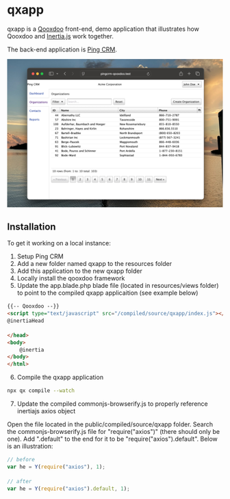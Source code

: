 # qxapp

qxapp is a [Qooxdoo](https://qooxdoo.org/) front-end, demo application that illustrates how Qooxdoo and [Inertia.js](https://inertiajs.com/) work together.

The back-end application is [Ping CRM](https://github.com/inertiajs/pingcrm).

![](pingcrm_qooxdoo.jpg)

## Installation

To get it working on a local instance:

1. Setup Ping CRM
2. Add a new folder named qxapp to the resources folder
3. Add this application to the new qxapp folder
4. Locally install the qooxdoo framework
5. Update the app.blade.php blade file (located in resources/views folder) to point to the compiled qxapp applicaition (see example below)

```html
{{-- Qooxdoo --}}
<script type="text/javascript" src="/compiled/source/qxapp/index.js"></script>
@inertiaHead

</head>
<body>
    @inertia
</body>
</html>
```

6. Compile the qxapp application

```sh
npx qx compile --watch
```

7. Update the compiled commonjs-browserify.js to properly reference inertiajs axios object

Open the file located in the public/compiled/source/qxapp folder.
Search the commonjs-browserify.js file for "require("axios")" (there should only be one).
Add ".default" to the end for it to be "require("axios").default". Below is an illustration:

```js
// before
var he = Y(require("axios"), 1);

// after
var he = Y(require("axios").default, 1);
```
